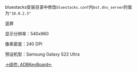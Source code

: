 bluestacks安装目录中修改`bluestacks.conf`内`bst.dns_server`的值为`"10.0.2.3"`

竖屏

显示分辨率：540x960

像素密度：240 DPI

预设机型：Samsung Galaxy S22 Ultra

[→组件: ADBKeyBoard←](https://github.com/senzhk/ADBKeyBoard)
